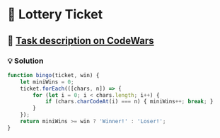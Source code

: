 # 📝 Lottery Ticket

## 🔗 [Task description on CodeWars](https://www.codewars.com/kata/57f625992f4d53c24200070e)

### 💡 Solution

```javascript
function bingo(ticket, win) {
    let miniWins = 0;
    ticket.forEach(([chars, n]) => {
        for (let i = 0; i < chars.length; i++) {
            if (chars.charCodeAt(i) === n) { miniWins++; break; }
        }
    });
    return miniWins >= win ? 'Winner!' : 'Loser!';
}
```
